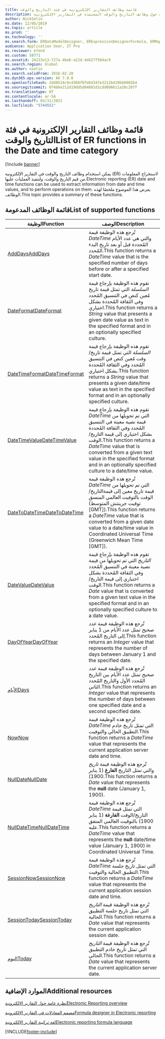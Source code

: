 ```yaml
---
title: قائمة وظائف التقارير الإلكترونية في فئة التاريخ والوقت
description: يوفر هذا الموضوع معلومات حول وظائف التاريخ والوقت المعتمدة في التقارير الإلكترونية (ER).
author: NickSelin
ms.date: 12/05/2019
ms.topic: article
ms.prod: ''
ms.technology: ''
ms.search.form: ERDataModelDesigner, ERExpressionDesignerFormula, ERMappedFormatDesigner, ERModelMappingDesigner
audience: Application User, IT Pro
ms.reviewer: kfend
ms.custom: 58771
ms.assetid: 24223e13-727a-4be6-a22d-4d427f504ac9
ms.search.region: Global
ms.author: nselin
ms.search.validFrom: 2016-02-28
ms.dyn365.ops.version: AX 7.0.0
ms.openlocfilehash: 2dd8524c9cd368f0fe64347e3212b419bb0902b4
ms.sourcegitcommit: 074b6e212d19dd5d84881d1cdd096611a18c207f
ms.translationtype: HT
ms.contentlocale: ar-SA
ms.lasthandoff: 03/31/2021
ms.locfileid: "5744551"
---
```

# <a name="list-of-er-functions-in-the-date-and-time-category"></a><span data-ttu-id="9c763-103">قائمة وظائف التقارير الإلكترونية في فئة التاريخ والوقت</span><span class="sxs-lookup"><span data-stu-id="9c763-103">List of ER functions in the Date and time category</span></span>

[!include [banner](../includes/banner.md)]

<span data-ttu-id="9c763-104">يمكن استخدام وظائف التاريخ والوقت في التقارير الإلكترونية (ER) لاستخراج المعلومات من قيم التاريخ والوقت، ولتنفيذ العمليات عليها.</span><span class="sxs-lookup"><span data-stu-id="9c763-104">Electronic reporting (ER) date and time functions can be used to extract information from date and time values, and to perform operations on them.</span></span> <span data-ttu-id="9c763-105">يعرض هذا الموضوع ملخصًا لهذه الوظائف.</span><span class="sxs-lookup"><span data-stu-id="9c763-105">This topic provides a summary of these functions.</span></span>

## <a name="list-of-supported-functions"></a><span data-ttu-id="9c763-106">قائمة الوظائف المدعومة</span><span class="sxs-lookup"><span data-stu-id="9c763-106">List of supported functions</span></span>

| <span data-ttu-id="9c763-107">الوظيفة</span><span class="sxs-lookup"><span data-stu-id="9c763-107">Function</span></span> | <span data-ttu-id="9c763-108">‏‏الوصف</span><span class="sxs-lookup"><span data-stu-id="9c763-108">Description</span></span> |
|----------|-------------|
| [<span data-ttu-id="9c763-109">AddDays</span><span class="sxs-lookup"><span data-stu-id="9c763-109">AddDays</span></span>](er-functions-datetime-adddays.md) | <span data-ttu-id="9c763-110">تُرجع هذه الوظيفة قيمة *DateTime* والتي هي عدد الأيام المُحددة قبل أو بعد تاريخ البدء المُحدد.</span><span class="sxs-lookup"><span data-stu-id="9c763-110">This function returns a *DateTime* value that is the specified number of days before or after a specified start date.</span></span> |
| [<span data-ttu-id="9c763-111">DateFormat</span><span class="sxs-lookup"><span data-stu-id="9c763-111">DateFormat</span></span>](er-functions-datetime-dateformat.md) | <span data-ttu-id="9c763-112">تقوم هذه الوظيفة بإرجاع قيمة *السلسلة* التي تمثل قيمة تاريخ مُعين كنص في التنسيق المُحدد وفي الثقافة المُحددة بشكل اختياري.</span><span class="sxs-lookup"><span data-stu-id="9c763-112">This function returns a *String* value that presents a given date value as text in the specified format and in an optionally specified culture.</span></span> |
| [<span data-ttu-id="9c763-113">DateTimeFormat</span><span class="sxs-lookup"><span data-stu-id="9c763-113">DateTimeFormat</span></span>](er-functions-datetime-datetimeformat.md) | <span data-ttu-id="9c763-114">تقوم هذه الوظيفة بإرجاع قيمة *السلسلة* التي تمثل قيمة تاريخ/وقت مُعين كنص في التنسيق المُحدد وفي الثقافة المُحددة بشكل اختياري.</span><span class="sxs-lookup"><span data-stu-id="9c763-114">This function returns a *String* value that presents a given date/time value as text in the specified format and in an optionally specified culture.</span></span> |
| [<span data-ttu-id="9c763-115">DateTimeValue</span><span class="sxs-lookup"><span data-stu-id="9c763-115">DateTimeValue</span></span>](er-functions-datetime-datetimevalue.md) | <span data-ttu-id="9c763-116">تقوم هذه الوظيفة بإرجاع قيمة *DateTime* التي تم تحويلها من قيمة نصية معينة في التنسيق المُحدد وفي الثقافة المُحددة بشكل اختياري إلى قيمة التاريخ/الوقت.</span><span class="sxs-lookup"><span data-stu-id="9c763-116">This function returns a *DateTime* value that is converted from a given text value in the specified format and in an optionally specified culture to a date/time value.</span></span> |
| [<span data-ttu-id="9c763-117">DateToDateTime</span><span class="sxs-lookup"><span data-stu-id="9c763-117">DateToDateTime</span></span>](er-functions-datetime-datetodatetime.md) | <span data-ttu-id="9c763-118">تُرجع هذه الوظيفة قيمة *DateTime* التي تم تحويلها من قيمة تاريخ معين إلى قيمةالتاريخ/الوقت بالتوقيت  العالمي المنسق (توقيت جرينتش المتوسط \[GMT\]).</span><span class="sxs-lookup"><span data-stu-id="9c763-118">This function returns a *DateTime* value that is converted from a given date value to a date/time value in Coordinated Universal Time (Greenwich Mean Time \[GMT\]).</span></span> |
| [<span data-ttu-id="9c763-119">DateValue</span><span class="sxs-lookup"><span data-stu-id="9c763-119">DateValue</span></span>](er-functions-datetime-datevalue.md) | <span data-ttu-id="9c763-120">تقوم هذه الوظيفة بإرجاع قيمة *التاريخ* التي تم تحويلها من قيمة نصية معينة في التنسيق المُحدد وفي الثقافة المُحددة بشكل اختياري إلى قيمة التاريخ/الوقت.</span><span class="sxs-lookup"><span data-stu-id="9c763-120">This function returns a *Date* value that is converted from a given text value in the specified format and in an optionally specified culture to a date value.</span></span> |
| [<span data-ttu-id="9c763-121">DayOfYear</span><span class="sxs-lookup"><span data-stu-id="9c763-121">DayOfYear</span></span>](er-functions-datetime-dayofyear.md) | <span data-ttu-id="9c763-122">تُرجع هذه الوظيفة قيمة *عدد صحيح* تمثل عدد الأيام من 1 يناير إلى التاريخ المُحدد.</span><span class="sxs-lookup"><span data-stu-id="9c763-122">This function returns an *Integer* value that represents the number of days between January 1 and the specified date.</span></span> |
| [<span data-ttu-id="9c763-123">الأيام</span><span class="sxs-lookup"><span data-stu-id="9c763-123">Days</span></span>](er-functions-datetime-days.md) | <span data-ttu-id="9c763-124">تُرجع هذه الوظيفة قيمة *عدد صحيح* تمثل عدد الأيام بين التاريخ المُحدد الأول والتاريخ المُحدد الثاني.</span><span class="sxs-lookup"><span data-stu-id="9c763-124">This function returns an *Integer* value that represents the number of days between one specified date and a second specified date.</span></span> |
| [<span data-ttu-id="9c763-125">Now</span><span class="sxs-lookup"><span data-stu-id="9c763-125">Now</span></span>](er-functions-datetime-now.md) | <span data-ttu-id="9c763-126">تُرجع هذه الوظيفة قيمة *DateTime* التي تمثل تاريخ خادم التطبيق الحالي والتوقيت.</span><span class="sxs-lookup"><span data-stu-id="9c763-126">This function returns a *DateTime* value that represents the current application server date and time.</span></span> |
| [<span data-ttu-id="9c763-127">NullDate</span><span class="sxs-lookup"><span data-stu-id="9c763-127">NullDate</span></span>](er-functions-datetime-nulldate.md) | <span data-ttu-id="9c763-128">تُرجع هذه الوظيفة قيمة *تاريخ* والتي تمثل التاريخ **الفارغ** (1 يناير 1900).</span><span class="sxs-lookup"><span data-stu-id="9c763-128">This function returns a *Date* value that represents the **null** date (January 1, 1900).</span></span> |
| [<span data-ttu-id="9c763-129">NullDateTime</span><span class="sxs-lookup"><span data-stu-id="9c763-129">NullDateTime</span></span>](er-functions-datetime-nulldatetime.md) | <span data-ttu-id="9c763-130">تُرجع هذه الوظيفة قيمة *DateTime* التي تمثل قيمة التاريخ/الوقت **الفارغة** (1 يناير 1900) بالتوقيت العالمي المتفق عليه.</span><span class="sxs-lookup"><span data-stu-id="9c763-130">This function returns a *DateTime* value that represents the **null** date/time value (January 1, 1900) in Coordinated Universal Time.</span></span> |
| [<span data-ttu-id="9c763-131">SessionNow</span><span class="sxs-lookup"><span data-stu-id="9c763-131">SessionNow</span></span>](er-functions-datetime-sessionnow.md) | <span data-ttu-id="9c763-132">تُرجع هذه الوظيفة قيمة *DateTime* التي تمثل تاريخ جلسة التطبيق الحالية والتوقيت.</span><span class="sxs-lookup"><span data-stu-id="9c763-132">This function returns a *DateTime* value that represents the current application session date and time.</span></span> |
| [<span data-ttu-id="9c763-133">SessionToday</span><span class="sxs-lookup"><span data-stu-id="9c763-133">SessionToday</span></span>](er-functions-datetime-sessiontoday.md) | <span data-ttu-id="9c763-134">تُرجع هذه الوظيفة قيمة *التاريخ* التي تمثل تاريخ جلسة التطبيق الحالية.</span><span class="sxs-lookup"><span data-stu-id="9c763-134">This function returns a *Date* value that represents the current application session date.</span></span> |
| [<span data-ttu-id="9c763-135">اليوم</span><span class="sxs-lookup"><span data-stu-id="9c763-135">Today</span></span>](er-functions-datetime-today.md) | <span data-ttu-id="9c763-136">تُرجع هذه الوظيفة قيمة *التاريخ* التي تمثل تاريخ خادم التطبيق الحالي.</span><span class="sxs-lookup"><span data-stu-id="9c763-136">This function returns a *Date* value that represents the current application server date.</span></span> |

## <a name="additional-resources"></a><span data-ttu-id="9c763-137">الموارد الإضافية</span><span class="sxs-lookup"><span data-stu-id="9c763-137">Additional resources</span></span>

[<span data-ttu-id="9c763-138">نظرة عامة حول التقارير الإلكترونية</span><span class="sxs-lookup"><span data-stu-id="9c763-138">Electronic Reporting overview</span></span>](general-electronic-reporting.md)

[<span data-ttu-id="9c763-139">مصمم المعادلات في التقارير الإلكترونية</span><span class="sxs-lookup"><span data-stu-id="9c763-139">Formula designer in Electronic reporting</span></span>](general-electronic-reporting-formula-designer.md)

[<span data-ttu-id="9c763-140">لغة تركيبة التقارير الإلكترونية</span><span class="sxs-lookup"><span data-stu-id="9c763-140">Electronic reporting formula language</span></span>](er-formula-language.md)


[!INCLUDE[footer-include](../../../includes/footer-banner.md)]